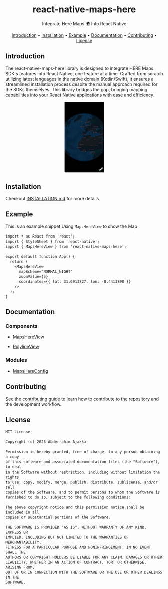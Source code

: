 <h1 align="center">
    <strong>react-native-maps-here</strong>
</h1>

<p align="center">
    Integrate Here Maps 🌍 Into React Native
</p>

<div align="center">

[Introduction](#introduction) •
[Installation](#installation) •
[Example](#example) •
[Documentation](#documentation) •
[Contributing](#contributing) •
[License](#license)

</div>

## Introduction

The react-native-maps-here library is designed to integrate HERE Maps SDK's features into React Native, one feature at a time.
Crafted from scratch utilizing latest languages in the native domain (Kotlin/Swift), it ensures a streamlined installation process despite the manual approach required for the SDKs themselves.
This library bridges the gap, bringing mapping capabilities into your React Native applications with ease and efficiency.

<div align="center">
  <img src="docs/assets/screenshot.png" alt="Map Screenshot" title="Map Screenshot" width="25%">
</div>

## Installation

Checkout [INSTALLATION.md](docs/INSTALLATION.md) for more details

## Example

This is an example snippet Using `MapsHereView` to show the Map

```tsx
import * as React from 'react';
import { StyleSheet } from 'react-native';
import { MapsHereView } from 'react-native-maps-here';

export default function App() {
  return (
    <MapsHereView
      mapScheme="NORMAL_NIGHT"
      zoomValue={5}
      coordinates={{ lat: 31.6913827, lon: -8.4413898 }}
    />
  );
}
```

## Documentation

### Components

- [MapsHereView](docs/components/MapsHereView.md)

- [PolylineView](docs/components/PolylineView.md)

### Modules

- [MapsHereConfig](docs/modules/MapsHereConfig.md)

## Contributing

See the [contributing guide](CONTRIBUTING.md) to learn how to contribute to the repository and the development workflow.

## License

```
MIT License

Copyright (c) 2023 Abderrahim Ajakka

Permission is hereby granted, free of charge, to any person obtaining a copy
of this software and associated documentation files (the "Software"), to deal
in the Software without restriction, including without limitation the rights
to use, copy, modify, merge, publish, distribute, sublicense, and/or sell
copies of the Software, and to permit persons to whom the Software is
furnished to do so, subject to the following conditions:

The above copyright notice and this permission notice shall be included in all
copies or substantial portions of the Software.

THE SOFTWARE IS PROVIDED "AS IS", WITHOUT WARRANTY OF ANY KIND, EXPRESS OR
IMPLIED, INCLUDING BUT NOT LIMITED TO THE WARRANTIES OF MERCHANTABILITY,
FITNESS FOR A PARTICULAR PURPOSE AND NONINFRINGEMENT. IN NO EVENT SHALL THE
AUTHORS OR COPYRIGHT HOLDERS BE LIABLE FOR ANY CLAIM, DAMAGES OR OTHER
LIABILITY, WHETHER IN AN ACTION OF CONTRACT, TORT OR OTHERWISE, ARISING FROM,
OUT OF OR IN CONNECTION WITH THE SOFTWARE OR THE USE OR OTHER DEALINGS IN THE
SOFTWARE.
```
